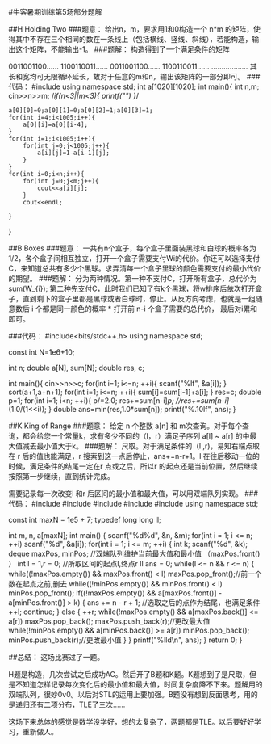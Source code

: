 #牛客暑期训练第5场部分题解

##H Holding Two
###题意：
给出n，m，要求用1和0构造一个 n*m 的矩阵，使得其中不存在三个相同的数在一条线上（包括横线、竖线、斜线），若能构造，输出这个矩阵，不能输出-1。
###题解：
构造得到了一个满足条件的矩阵

0011001100……
1100110011……
0011001100……
1100110011……
………………
其长和宽均可无限循环延长，故对于任意的m和n，输出该矩阵的一部分即可。
###代码：
#include<iostream>
using namespace std;
int a[1020][1020];
int main(){
	int n,m;
	cin>>n>>m;
	/*if(n<3||m<3){
		printf("")
	}*/
	
	a[0][0]=0;a[0][1]=0;a[0][2]=1;a[0][3]=1;
	for(int i=4;i<1005;i++){
		a[0][i]=a[0][i-4];
	}
	for(int i=1;i<1005;i++){
		for(int j=0;j<1005;j++){
			a[i][j]=1-a[i-1][j];
		}
	}
	for(int i=0;i<n;i++){
		for(int j=0;j<m;j++){
			cout<<a[i][j];
		}
		cout<<endl;
		
	}
} 


##B Boxes
###题意：
一共有n个盒子，每个盒子里面装黑球和白球的概率各为1/2，各个盒子间相互独立，打开一个盒子需要支付Wi的代价。你还可以选择支付C，来知道总共有多少个黑球。求弄清每一个盒子里球的颜色需要支付的最小代价的期望。
###题解：
分为两种情况。第一种不支付C，打开所有盒子，总代价为sum(W_{i});
第二种先支付C，此时我们已知了有k个黑球，将w排序后依次打开盒子，直到剩下的盒子里都是黑球或者白球时，停止。从反方向考虑，也就是一组随意数后 i 个都是同一颜色的概率 * 打开前 n-i 个盒子需要的总代价， 最后对i累和即可。

###代码：
#include<bits/stdc++.h>
using namespace std;
 
const int N=1e6+10;
 
int n;
double a[N], sum[N];
double res, c;
 
int main(){
	cin>>n>>c;
	for(int i=1; i<=n; ++i){
		scanf("%lf", &a[i]);
	}
	sort(a+1,a+n+1);
	for(int i=1; i<=n; ++i){
		sum[i]=sum[i-1]+a[i];
	}
	res=c;
	double p=1;
	for(int i=1; i<n; ++i){
		p/=2.0;
		res+=sum[n-i]*p;
		//res+=sum[n-i]*(1.0/(1<<i));
	}
	double ans=min(res,1.0*sum[n]);
	printf("%.10lf", ans);
}

##K King of Range
###题意：
给定 n 个整数 a[n]​ 和 m次查询。对于每个查询，都会给您一个常量k，求有多少不同的（l，r）​ 满足子序列 a[l] ~ a[r] 的中最大值减去最小值大于k。
###题解：
 尺取。对于满足条件的（l ,r)，易知右端点取在 r 后的值也能满足，r 搜索到这一点后停止，ans+=n-r+1。l 在往后移动一位的时候，满足条件的结尾一定在r 点或之后，所以r 的起点还是当前位置，然后继续按照第一步继续，直到统计完成。

 需要记录每一次改变l 和r 后区间的最小值和最大值，可以用双端队列实现。
###代码：
#include <cstdio>
#include <iostream>
#include <deque>
#include <cstring>
#include <algorithm>
using namespace std;
 
const int maxN = 1e5 + 7;
typedef long long ll;
 
int m, n, a[maxN];
int main() {
	scanf("%d%d", &n, &m);
	for(int i = 1; i <= n; ++i)
		scanf("%d", &a[i]);
	for(int i = 1; i <= m; ++i) {
		int k;
		scanf("%d", &k);
		deque<int> maxPos, minPos; //双端队列维护当前最大值和最小值 （maxPos.front() ） 
		int l = 1,r = 0; //所取区间的起点l,终点r 
		ll ans = 0;
		while(l <= n && r <= n) {
			while((!maxPos.empty()) && maxPos.front() < l)
				maxPos.pop_front();//前一个数在起点之前,删去
			while((!minPos.empty()) && minPos.front() < l)
				minPos.pop_front();
			if((!maxPos.empty()) && a[maxPos.front()] - a[minPos.front()] > k) {
				ans += n - r + 1; //选取之后的点作为结尾，也满足条件 
				++l;
				continue;
			} else {
				++r;
				while(!maxPos.empty() && a[maxPos.back()] <= a[r])
					maxPos.pop_back();
				maxPos.push_back(r);//更改最大值 
				while(!minPos.empty() && a[minPos.back()] >= a[r])
					minPos.pop_back();
				minPos.push_back(r);//更改最小值 
			}
		}
		printf("%lld\n", ans);
	}
	return 0;
}


##总结：
这场比赛过了一题。

H题是构造，几次尝试之后成功AC。然后开了B题和K题。K题想到了是尺取，但是不知道怎样记录每次变化后的最小值和最大值，时间复杂度降不下来。题解用的双端队列，很妙0v0。以后对STL的运用上要加强。B题没有想到反面思考，用的是递归还有二项分布，TLE了三次……

这场下来总体的感觉是数学没学好，想的太复杂了，两题都是TLE。以后要好好学习，重新做人。

